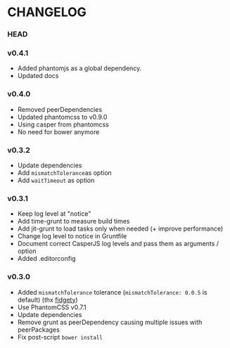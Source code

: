 # CHANGELOG

### HEAD

### v0.4.1
* Added phantomjs as a global dependency.
* Updated docs

### v0.4.0
* Removed peerDependencies
* Updated phantomcss to v0.9.0
* Using casper from phantomcss
* No need for bower anymore

### v0.3.2
* Update dependencies
* Add `mismatchTolerance`as option
* Add `waitTimeout` as option

### v0.3.1
* Keep log level at "notice"
* Add time-grunt to measure build times
* Add jit-grunt to load tasks only when needed (+ improve performance)
* Change log level to notice in Gruntfile
* Document correct CasperJS log levels and pass them as arguments / option
* Added .editorconfig

### v0.3.0
* Added `mismatchTolerance` tolerance (`mismatchTolerance: 0.0.5` is default) (thx [fidgety](https://github.com/chrisgladd/grunt-phantomcss/pull/17))
* Use PhantomCSS v0.7.1
* Update dependencies
* Remove grunt as peerDependency causing multiple issues with peerPackages
* Fix post-script `bower install`
